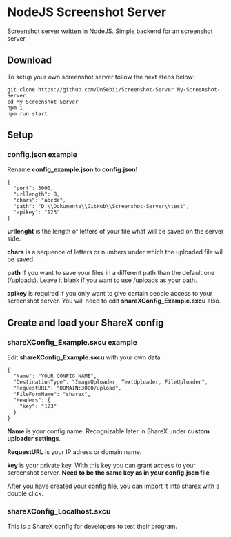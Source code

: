# NodeJS Screenshot Server

Screenshot server written in NodeJS. Simple backend for an screenshot server.

## Download

To setup your own screenshot server follow the next steps below:

```
git clone https://github.com/OnSebii/Screenshot-Server My-Screenshot-Server
cd My-Screenshot-Server
npm i
npm run start
```

## Setup

### config.json example

Rename **config_example.json** to **config.json**!

```
{
  "port": 3000,
  "urllength": 8,
  "chars": "abcde",
  "path": "D:\\Dokumente\\GitHub\\Screenshot-Server\\test",
  "apikey": "123"
}
```

**urllenght** is the length of letters of your file what will be saved on the server side.

**chars** is a sequence of letters or numbers under which the uploaded file wil be saved.

**path** if you want to save your files in a different path than the default one (/uploads). Leave it blank if you want to use /uploads as your path.

**apikey** is required if you only want to give certain people access to your screenshot server. You will need to edit **shareXConfig_Example.sxcu** also.

## Create and load your ShareX config

### shareXConfig_Example.sxcu example

Edit **shareXConfig_Example.sxcu** with your own data.

```
{
  "Name": "YOUR CONFIG NAME",
  "DestinationType": "ImageUploader, TextUploader, FileUploader",
  "RequestURL": "DOMAIN:3000/upload",
  "FileFormName": "sharex",
  "Headers": {
    "key": "123"
  }
}
```

**Name** is your config name. Recognizable later in ShareX under **custom uploader settings**.

**RequestURL** is your IP adress or domain name.

**key** is your private key. With this key you can grant access to your screenshot server. **Need to be the same key as in your config.json file**

After you have created your config file, you can import it into sharex with a double click.

### shareXConfig_Localhost.sxcu

This is a ShareX config for developers to test their program.
